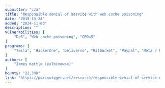 ```yaml
---
submitter: "c2a"
title: "Responsible denial of service with web cache poisoning"
date: "2019-10-24"
added: "2024-11-03"
description: ""
vulnerabilities: [
    "DoS", "Web cache poisoning", "CPDoS"
]
programs: [
    "Tesla", "HackerOne", "Deliveroo", "Bitbucket", "Paypal", "Meta / Facebook", "Twitter"
]
authors: [
    "James Kettle (@albinowax)"
]
bounty: "22,300"
link: "https://portswigger.net/research/responsible-denial-of-service-with-web-cache-poisoning"
---
```




